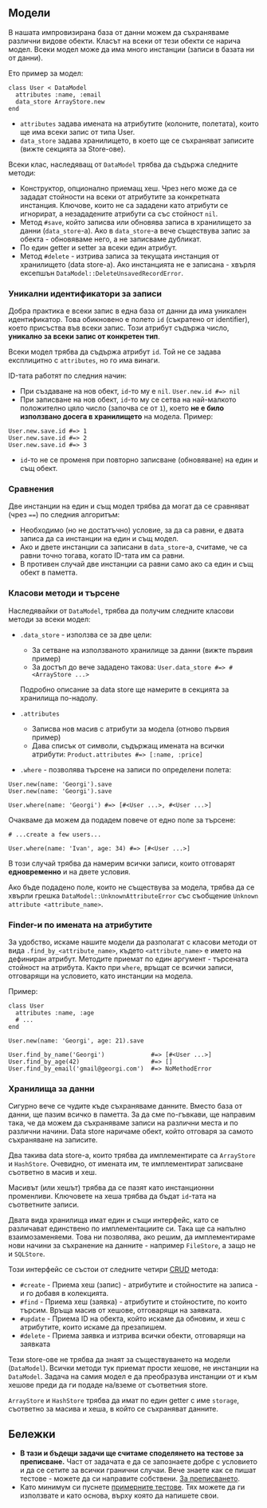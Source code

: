 ## Модели

В нашата импровизирана база от данни можем да съхраняваме различни видове обекти. Класът на всеки от
тези обекти се нарича модел. Всеки модел може да има много инстанции (записи в базата ни от данни).

Ето пример за модел:

```
class User < DataModel
  attributes :name, :email
  data_store ArrayStore.new
end
```

- `attributes` задава имената на атрибутите (колоните, полетата), които ще има всеки запис от типа User.
- `data_store` задава хранилището, в което ще се съхраняват записите (вижте секцията за Store-ове).


Всеки клас, наследяващ от `DataModel` трябва да съдържа следните методи:

- Конструктор, опционално приемащ хеш. Чрез него може да се зададат стойности на всеки от атрибутите за
  конкретната инстанция. Ключове, които не са зададени като атрибути се игнорират, а незададените атрибути
  са със стойност `nil`.
- Метод `#save`, който записва или обновява записа в хранилището за данни (`data_store`-а).
  Ако в `data_store`-а вече съществува запис за обекта - обновяваме него, а не записваме дубликат.
- По един getter и setter за всеки един атрибут.
- Метод `#delete` - изтрива записа за текущата инстанция от хранилището (data store-а).
  Ако инстанцията не е записана - хвърля ексепшън `DataModel::DeleteUnsavedRecordError`.


### Уникални идентификатори за записи

Добра практика е всеки запис в една база от данни да има уникален идентификатор. Това обикновено е полето
`id` (съкратено от identifier), което присъства във всеки запис. Този атрибут съдържа число,
**уникално за всеки запис от конкретен тип**.

Всеки модел трябва да съдържа атрибут `id`. Той не се задава експлицитно с `attributes`, но го има винаги.

ID-тата работят по следния начин:

- При създаване на нов обект, `id`-то му е `nil`. `User.new.id #=> nil`
- При записване на нов обект, `id`-то му се сетва на най-малкото положително цяло число (започва се от `1`),
  което **не е било използвано досега в хранилището** на модела. Пример:

```
User.new.save.id #=> 1
User.new.save.id #=> 2
User.new.save.id #=> 3
```

- `id`-то не се променя при повторно записване (обновяване) на един и същ обект.


### Сравнения

Две инстанции на един и същ модел трябва да могат да се сравняват (чрез `==`) по следния алгоритъм:

- Необходимо (но не достатъчно) условие, за да са равни, е двата записа да са инстанции на един и същ модел.
- Ако и двете инстанции са записани в `data_store`-а, считаме, че са равни точно тогава, когато ID-тата им са равни.
- В противен случай две инстанции са равни само ако са един и същ обект в паметта.


### Класови методи и търсене

Наследявайки от `DataModel`, трябва да получим следните класови методи за всеки модел:

- `.data_store` - използва се за две цели:
    - За сетване на използваното хранилище за данни (вижте първия пример)
    - За достъп до вече зададено такова: `User.data_store #=> #<ArrayStore ...>`

    Подробно описание за data store ще намерите в секцията за хранилища по-надолу.

- `.attributes`
    - Записва нов масив с атрибути за модела (отново първия пример)
    - Дава списък от символи, съдържащ имената на всички атрибути: `Product.attributes #=> [:name, :price]`

- `.where` - позволява търсене на записи по определени полета:

```
User.new(name: 'Georgi').save
User.new(name: 'Georgi').save

User.where(name: 'Georgi') #=> [#<User ...>, #<User ...>]
```

Очакваме да можем да подадем повече от едно поле за търсене:

```
# ...create a few users...

User.where(name: 'Ivan', age: 34) #=> [#<User ...>]
```

В този случай трябва да намерим всички записи, които отговарят **едновременно** и на двете условия.

Ако бъде подадено поле, които не съществува за модела, трябва да се хвърли грешка
`DataModel::UnknownAttributeError` със съобщение `Unknown attribute <attribute_name>`.

### Finder-и по имената на атрибутите

За удобство, искаме нашите модели да разполагат с класови методи от вида `.find_by_<attribute_name>`,
където `<attribute_name>` е името на дефиниран атрибут.
Методите приемат по един аргумент - търсената стойност на атрибута. Както при `where`, връщат се всички записи,
отговарящи на условието, като инстанции на модела.

Пример:

```
class User
  attributes :name, :age
  # ...
end

User.new(name: 'Georgi', age: 21).save

User.find_by_name('Georgi')             #=> [#<User ...>]
User.find_by_age(42)                    #=> []
User.find_by_email('gmail@georgi.com')  #=> NoMethodError
```

### Хранилища за данни

Сигурно вече се чудите къде съхраняваме данните. Вместо база от данни, ще пазим всичко в паметта.
За да сме по-гъвкави, ще направим така, че да можем да съхраняваме записи на различни места и по
различни начини. Data store наричаме обект, който отговаря за самото съхраняване на записите.

Два такива data store-а, които трябва да имплементирате са `ArrayStore` и `HashStore`.
Очевидно, от имената им, те имплементират записване съответно в масив и хеш.

Масивът (или хешът) трябва да се пазят като инстанционни променливи. Ключовете на хеша трябва да бъдат `id`-тата на съответните записи.

Двата вида хранилища имат един и същи интерфейс, като се различават единствено по имплементациите си.
Така ще са напълно взаимозаменяеми. Това ни позволява, ако решим, да имплементираме нови начини
за съхранение на данните - например `FileStore`, а защо не и `SQLStore`.

Този интерфейс се състои от следните четири
[CRUD](https://en.wikipedia.org/wiki/Create,_read,_update_and_delete) метода:

- `#create` - Приема хеш (запис) - атрибутите и стойностите на записа - и го добавя в колекцията.
- `#find`   - Приема хеш (заявка) - атрибутите и стойностите, по които търсим. Връща масив от хешове, отговарящи на заявката.
- `#update` - Приема ID на обекта, който искаме да обновим, и хеш с атрибутите, които искаме да презапишем.
- `#delete` - Приема заявка и изтрива всички обекти, отговарящи на заявката

Тези store-ове не трябва да знаят за съществуването на модели (`DataModel`). Всички методи тук приемат прости хешове,
не инстанции на `DataModel`. Задача на самия модел е да преобразува инстанции от и към хешове преди
да ги подаде на/вземе от съответния store.

`ArrayStore` и `HashStore` трябва да имат по един getter с име `storage`, съответно за масива и хеша,
в който се съхраняват данните.

## Бележки

- **В тази и бъдещи задачи ще считаме споделянето на тестове за преписване.**
  Част от задачата е да се запознаете добре с условието и да се сетите за всички гранични случаи.
  Вече знаете как се пишат тестове - можете да си направите собствени.
  [За преписването](http://fmi.ruby.bg/tasks/guide).
- Като минимум си пуснете [примерните тестове](https://github.com/fmi/ruby-homework/tree/master/tasks/05).
  Тях можете да ги използвате и като основа, върху която да напишете свои.
